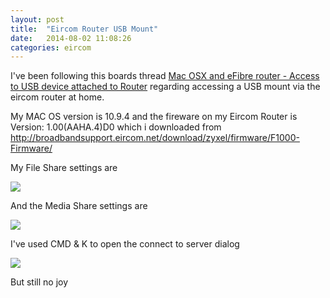 ```yaml
---
layout: post
title:  "Eircom Router USB Mount"
date:   2014-08-02 11:08:26
categories: eircom
---
```


I've been following this boards thread [Mac OSX and eFibre router - Access to USB device attached to Router](http://www.boards.ie/vbulletin/showthread.php?t=2057111823) regarding accessing a USB mount via the eircom router at home.

My MAC OS version is 10.9.4 and the fireware on my Eircom Router is Version: 1.00(AAHA.4)D0 which i downloaded from http://broadbandsupport.eircom.net/download/zyxel/firmware/F1000-Firmware/

My File Share settings are

<img src="{{ site.url }}/assets/images/2014-08-02/file_share.png"/>

And the Media Share settings are

<img src="{{site.url}}/assets/images/2014-08-02/media_share.png"/>

I've used CMD & K to open the connect to server dialog

<img src="{{site.url}}/assets/images/2014-08-02/connect_to_server.png"/>

But still no joy